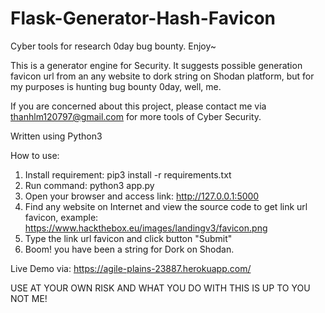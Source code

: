 # Flask-Generator-Hash-Favicon
Cyber tools for research 0day bug bounty. Enjoy~

This is a generator engine for Security. It suggests possible generation favicon url from an any website to dork string on Shodan platform, but for my purposes is hunting bug bounty 0day, well, me.

If you are concerned about this project, please contact me via thanhlm120797@gmail.com for more tools of Cyber Security.

Written using Python3

How to use:
1. Install requirement: pip3 install -r requirements.txt
2. Run command: python3 app.py
3. Open your browser and access link: http://127.0.0.1:5000
4. Find any website on Internet and view the source code to get link url favicon, example: https://www.hackthebox.eu/images/landingv3/favicon.png
5. Type the link url favicon and click button "Submit"
6. Boom! you have been a string for Dork on Shodan.

Live Demo via: https://agile-plains-23887.herokuapp.com/

USE AT YOUR OWN RISK AND WHAT YOU DO WITH THIS IS UP TO YOU NOT ME!
